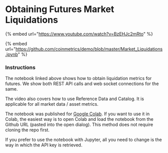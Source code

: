 # Obtaining Futures Market Liquidations

{% embed url="https://www.youtube.com/watch?v=BzEHJc2mRto" %}

{% embed url="https://github.com/coinmetrics/demo/blob/master/Market_Liquidations.ipynb" %}

### Instructions

The notebook linked above shows how to obtain liquidation metrics for futures. We show both REST API calls and web socket connections for the same.&#x20;

The video also covers how to use Reference Data and Catalog. It is applicable for all market data / asset metrics.

The notebook was published for [Google Colab](https://colab.research.google.com/). If you want to use it in Colab, the easiest way is to open Colab and load the notebook from the Github URL (pasted into the open dialog). This method does not require cloning the repo first.

If you prefer to use the notebook with Jupyter, all you need to change is the way in which the API key is retrieved.&#x20;
